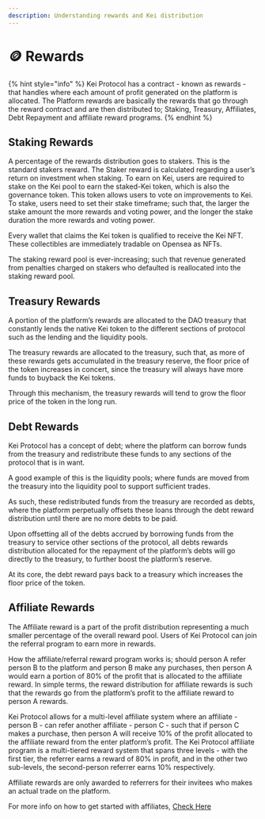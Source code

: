 ```yaml
---
description: Understanding rewards and Kei distribution
---
```


# 🪙 Rewards

{% hint style="info" %}
Kei Protocol has a contract - known as rewards - that handles where each amount of profit generated on the platform is allocated. The Platform rewards are basically the rewards that go through the reward contract and are then distributed to; Staking, Treasury, Affiliates, Debt Repayment and affiliate reward programs.
{% endhint %}

## Staking Rewards

A percentage of the rewards distribution goes to stakers. This is the standard stakers reward. The Staker reward is calculated regarding a user’s return on investment when staking. To earn on Kei, users are required to stake on the Kei pool to earn the staked-Kei token, which is also the governance token. This token allows users to vote on improvements to Kei. To stake, users need to set their stake timeframe; such that, the larger the stake amount the more rewards and voting power, and the longer the stake duration the more rewards and voting power.

Every wallet that claims the Kei token is qualified to receive the Kei NFT. These collectibles are immediately tradable on Opensea as NFTs.

The staking reward pool is ever-increasing; such that revenue generated from penalties charged on stakers who defaulted is reallocated into the staking reward pool.

## &#x20;Treasury Rewards

A portion of the platform’s rewards are allocated to the DAO treasury that constantly lends the native Kei token to the different sections of protocol such as the lending and the liquidity pools.

The treasury rewards are allocated to the treasury, such that, as more of these rewards gets accumulated in the treasury reserve, the floor price of the token increases in concert, since the treasury will always have more funds to buyback the Kei tokens.

Through this mechanism, the treasury rewards will tend to grow the floor price of the token in the long run.

## Debt Rewards

Kei Protocol has a concept of debt; where the platform can borrow funds from the treasury and redistribute these funds to any sections of the protocol that is in want.

A good example of this is the liquidity pools; where funds are moved from the treasury into the liquidity pool to support sufficient trades.

As such, these redistributed funds from the treasury are recorded as debts, where the platform perpetually offsets these loans through the debt reward distribution until there are no more debts to be paid.

Upon offsetting all of the debts accrued by borrowing funds from the treasury to service other sections of the protocol, all debts rewards distribution allocated for the repayment of the platform’s debts will go directly to the treasury, to further boost the platform’s reserve. &#x20;

At its core, the debt reward pays back to a treasury which increases the floor price of the token.

## Affiliate Rewards

The Affiliate reward is a part of the profit distribution representing a much smaller percentage of the overall reward pool. Users of Kei Protocol can join the referral program to earn more in rewards.

How the affiliate/referral reward program works is; should person A refer person B to the platform and person B make any purchases, then person A would earn a portion of 80% of the profit that is allocated to the affiliate reward. In simple terms, the reward distribution for affiliate rewards is such that the rewards go from the platform’s profit to the affiliate reward to person A rewards.

Kei Protocol allows for a multi-level affiliate system where an affiliate - person B - can refer another affiliate - person C - such that if person C makes a purchase, then person A will receive 10% of the profit allocated to the affiliate reward from the enter platform’s profit. The Kei Protocol affiliate program is a multi-tiered reward system that spans three levels - with the first tier, the referrer earns a reward of 80% in profit, and in the other two sub-levels, the second-person referrer earns 10% respectively.

Affiliate rewards are only awarded to referrers for their invitees who makes an actual trade on the platform.

For more info on how to get started with affiliates, [Check Here](../getting-started/get-more-rewards.md)
